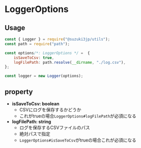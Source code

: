 # LoggerOptions
## Usage
```js
const { Logger } = require("@suzuki3jp/utils");
const path = require("path");

const options/*: LoggerOptions */ =  {
    isSaveToCsv: true,
    logFilePath: path.resolve(__dirname, "./log.csv"),
};

const logger = new Logger(options);
```
## property
- **isSaveToCsv: boolean**
    - CSVにログを保存するかどうか
    - これがtrueの場合`LoggerOptions#logFilePath`が必須になる
- **logFilePath: string**
    - ログを保存するCSVファイルのパス
    - 絶対パスで指定
    - `LoggerOptions#isSaveToCsv`がtrueの場合これが必須になる